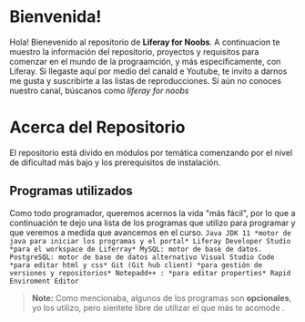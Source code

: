 # Bienvenida!

Hola! Bienevenido al repositorio de **Liferay for Noobs**. A continuacion te muestro la información del repositorio, proyectos y requisitos para comenzar en el mundo de la prograamción, y más especificamente, con Liferay.
Si llegaste aquí por medio del canald e Youtube, te invito a darnos me gusta y suscribirte a las listas de reproducciones. Si aún no conoces nuestro canal, búscanos como *liferay for noobs*



# Acerca del Repositorio

El repositorio está divido en módulos por temática comenzando por el nivel de dificultad más bajo y los prerequisitos de instalación.

## Programas utilizados

Como todo programador, queremos acernos la vida "más fácil", por lo que a continuación te dejo una lista de los programas que utilizo para programar y que veremos a medida que avancemos en el curso.
    ```
       Java JDK 11 *motor de java para iniciar los programas y el portal*
       Liferay Developer Studio *para el workspace de Liferray*
       MySQL: motor de base de datos.
       PostgreSQL: motor de base de datos alternativo
       Visual Studio Code *para editar html y css*
       Git (Git hub client) *para gestión de versiones y repositorios*
       Notepadd++ : *para editar properties*
       Rapid Enviroment Editor
    ```
> **Note:** Como mencionaba, algunos de los programas son  **opcionales**, yo los utilizo, pero sientete libre de utilizar el que más te acomode .

